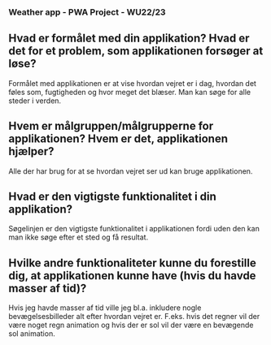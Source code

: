 ### Weather app - PWA Project - WU22/23

## Hvad er formålet med din applikation? Hvad er det for et problem, som applikationen forsøger at løse?

Formålet med applikationen er at vise hvordan vejret er i dag, hvordan det føles som, fugtigheden og hvor meget det blæser. Man kan søge for alle steder i verden.

## Hvem er målgruppen/målgrupperne for applikationen? Hvem er det, applikationen hjælper?

Alle der har brug for at se hvordan vejret ser ud kan bruge applikationen.

## Hvad er den vigtigste funktionalitet i din applikation?

Søgelinjen er den vigtigste funktionalitet i applikationen fordi uden den kan man ikke søge efter et sted og få resultat.

## Hvilke andre funktionaliteter kunne du forestille dig, at applikationen kunne have (hvis du havde masser af tid)?

Hvis jeg havde masser af tid ville jeg bl.a. inkludere nogle bevægelsesbilleder alt efter hvordan vejret er. F.eks. hvis det regner vil der være noget regn animation og hvis der er sol vil der være en bevægende sol animation.
